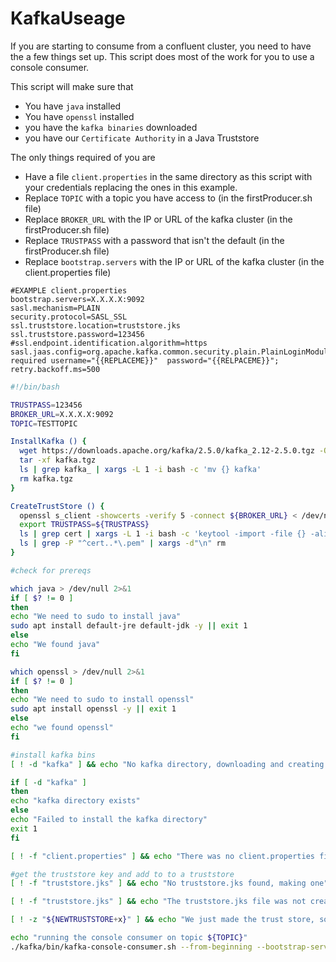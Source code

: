 # KafkaUseage
If you are starting to consume from a confluent cluster, you need to have the a few things set up. This script does most of the work for you to use a console consumer.

This script will make sure that
- You have `java` installed
- You have `openssl` installed
- you have the `kafka binaries` downloaded
- you have our `Certificate Authority` in a Java Truststore
 

The only things required of you are
- Have a file `client.properties` in the same directory as this script with your credentials replacing the ones in this example.
- Replace `TOPIC` with a topic you have access to (in the firstProducer.sh file)
- Replace `BROKER_URL` with the IP or URL of the kafka cluster (in the firstProducer.sh file)
- Replace `TRUSTPASS` with a password that isn't the default  (in the firstProducer.sh file)
- Replace `bootstrap.servers` with the IP or URL of the kafka cluster (in the client.properties file)


 

 

```
#EXAMPLE client.properties
bootstrap.servers=X.X.X.X:9092
sasl.mechanism=PLAIN
security.protocol=SASL_SSL
ssl.truststore.location=truststore.jks
ssl.truststore.password=123456
#ssl.endpoint.identification.algorithm=https
sasl.jaas.config=org.apache.kafka.common.security.plain.PlainLoginModule  required username="{{REPLACEME}}"  password="{{RELPACEME}}";
retry.backoff.ms=500
```

``` bash
#!/bin/bash

TRUSTPASS=123456
BROKER_URL=X.X.X.X:9092
TOPIC=TESTTOPIC

InstallKafka () {
  wget https://downloads.apache.org/kafka/2.5.0/kafka_2.12-2.5.0.tgz -O kafka.tgz
  tar -xf kafka.tgz
  ls | grep kafka_ | xargs -L 1 -i bash -c 'mv {} kafka'
  rm kafka.tgz
}

CreateTrustStore () {
  openssl s_client -showcerts -verify 5 -connect ${BROKER_URL} < /dev/null | awk '/BEGIN/,/END/{ if(/BEGIN/){a++}; out="cert"a".pem"; print >out}'
  export TRUSTPASS=${TRUSTPASS}
  ls | grep cert | xargs -L 1 -i bash -c 'keytool -import -file {} -alias {} -storepass ${TRUSTPASS} -keystore truststore.jks -noprompt'
  ls | grep -P "^cert..*\.pem" | xargs -d"\n" rm
}

#check for prereqs

which java > /dev/null 2>&1
if [ $? != 0 ]
then
echo "We need to sudo to install java"
sudo apt install default-jre default-jdk -y || exit 1
else
echo "We found java"
fi

which openssl > /dev/null 2>&1
if [ $? != 0 ]
then
echo "We need to sudo to install openssl"
sudo apt install openssl -y || exit 1
else
echo "we found openssl"
fi

#install kafka bins
[ ! -d "kafka" ] && echo "No kafka directory, downloading and creating one" && InstallKafka

if [ -d "kafka" ]
then
echo "kafka directory exists"
else
echo "Failed to install the kafka directory"
exit 1
fi

[ ! -f "client.properties" ] && echo "There was no client.properties file in your present working directory" && exit 1

#get the truststore key and add to to a truststore
[ ! -f "truststore.jks" ] && echo "No truststore.jks found, making one" && CreateTrustStore && NEWTRUSTSTORE=1

[ ! -f "truststore.jks" ] && echo "The truststore.jks file was not created correctly" && exit 1

[ ! -z "${NEWTRUSTSTORE+x}" ] && echo "We just made the trust store, so we are letting it settle for a 5 seconds" && sleep 5

echo "running the console consumer on topic ${TOPIC}"
./kafka/bin/kafka-console-consumer.sh --from-beginning --bootstrap-server ${BROKER_URL} --topic ${TOPIC} --consumer.config client.properties

```
